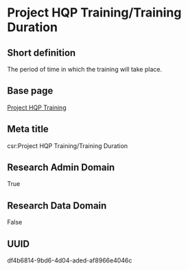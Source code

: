 # Project HQP Training/Training Duration
## Short definition
The period of time in which the training will take place.
## Base page
[Project HQP Training](https://github.com/EuroCRIS/CASRAI-Dictionairies/blob/main/Objects/Project%20HQP%20Training.md)
## Meta title
csr:Project HQP Training/Training Duration
## Research Admin Domain
True
## Research Data Domain
False
## UUID
df4b6814-9bd6-4d04-aded-af8966e4046c
